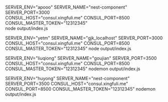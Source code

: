 SERVER_ENV="apooo" SERVER_NAME="nest-component" SERVER_PORT=3000 \
CONSUL_HOST="consul.xingfuli.me" CONSUL_PORT=8500 \
CONSUL_MASTER_TOKEN="12312345" \
node output/index.js


SERVER_ENV="yetm" SERVER_NAME="gjk_localhost" SERVER_PORT=3000 CONSUL_HOST="consul.xingfuli.me" CONSUL_PORT=8500 CONSUL_MASTER_TOKEN="12312345" node output/index.js



SERVER_ENV="liuqiong" SERVER_NAME="goujian" SERVER_PORT=3500 CONSUL_HOST="consul.xingfuli.me" CONSUL_PORT=8500 CONSUL_MASTER_TOKEN="12312345" nodemon output/index.js


SERVER_ENV="huyong" SERVER_NAME="nest-component" SERVER_PORT=3500 CONSUL_HOST="consul.xingfuli.me" CONSUL_PORT=8500 CONSUL_MASTER_TOKEN="12312345" nodemon output/index.js